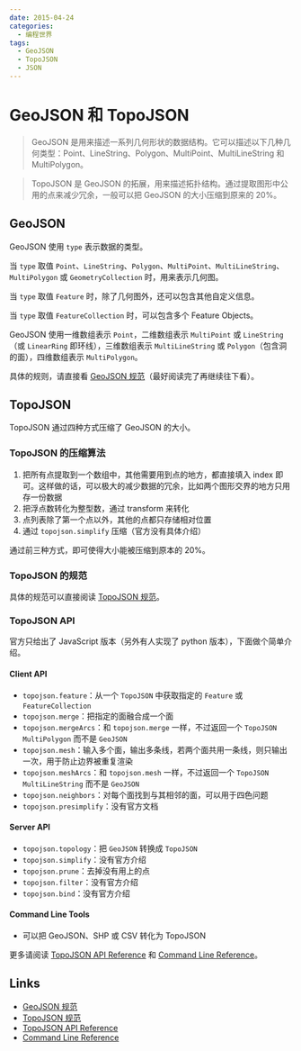 ```yaml
---
date: 2015-04-24
categories:
  - 编程世界
tags:
  - GeoJSON
  - TopoJSON
  - JSON
---
```


# GeoJSON 和 TopoJSON

> GeoJSON 是用来描述一系列几何形状的数据结构。它可以描述以下几种几何类型：Point、LineString、Polygon、MultiPoint、MultiLineString 和 MultiPolygon。

> TopoJSON 是 GeoJSON 的拓展，用来描述拓扑结构。通过提取图形中公用的点来减少冗余，一般可以把 GeoJSON 的大小压缩到原来的 20%。

## GeoJSON

GeoJSON 使用 `type` 表示数据的类型。

当 `type` 取值 `Point`、`LineString`、`Polygon`、`MultiPoint`、`MultiLineString`、`MultiPolygon` 或 `GeometryCollection` 时，用来表示几何图。

当 `type` 取值 `Feature` 时，除了几何图外，还可以包含其他自定义信息。

当 `type` 取值 `FeatureCollection` 时，可以包含多个 Feature Objects。

GeoJSON 使用一维数组表示 `Point`，二维数组表示 `MultiPoint` 或 `LineString`（或 `LinearRing` 即环线），三维数组表示 `MultiLineString` 或 `Polygon`（包含洞的面），四维数组表示 `MultiPolygon`。

具体的规则，请直接看 [GeoJSON 规范]（最好阅读完了再继续往下看）。

## TopoJSON

TopoJSON 通过四种方式压缩了 GeoJSON 的大小。

### TopoJSON 的压缩算法

1. 把所有点提取到一个数组中，其他需要用到点的地方，都直接填入 index 即可。这样做的话，可以极大的减少数据的冗余，比如两个图形交界的地方只用存一份数据
2. 把浮点数转化为整型数，通过 transform 来转化
3. 点列表除了第一个点以外，其他的点都只存储相对位置
4. 通过 `topojson.simplify` 压缩（官方没有具体介绍）

通过前三种方式，即可使得大小能被压缩到原本的 20%。

### TopoJSON 的规范

具体的规范可以直接阅读 [TopoJSON 规范][]。

### TopoJSON API

官方只给出了 JavaScript 版本（另外有人实现了 python 版本），下面做个简单介绍。

#### Client API

- `topojson.feature`：从一个 `TopoJSON` 中获取指定的 `Feature` 或 `FeatureCollection`
- `topojson.merge`：把指定的面融合成一个面
- `topojson.mergeArcs`：和 `topojson.merge` 一样，不过返回一个 `TopoJSON MultiPolygon` 而不是 `GeoJSON`
- `topojson.mesh`：输入多个面，输出多条线，若两个面共用一条线，则只输出一次，用于防止边界被重复渲染
- `topojson.meshArcs`：和 `topojson.mesh` 一样，不过返回一个 `TopoJSON MultiLineString` 而不是 `GeoJSON`
- `topojson.neighbors`：对每个面找到与其相邻的面，可以用于四色问题
- `topojson.presimplify`：没有官方文档

#### Server API

- `topojson.topology`：把 `GeoJSON` 转换成 `TopoJSON`
- `topojson.simplify`：没有官方介绍
- `topojson.prune`：去掉没有用上的点
- `topojson.filter`：没有官方介绍
- `topojson.bind`：没有官方介绍

#### Command Line Tools

- 可以把 GeoJSON、SHP 或 CSV 转化为 TopoJSON

更多请阅读 [TopoJSON API Reference][] 和 [Command Line Reference][]。

## Links

- [GeoJSON 规范][]
- [TopoJSON 规范][]
- [TopoJSON API Reference][]
- [Command Line Reference][]

[GeoJSON 规范]: http://geojson.org/geojson-spec.html
[TopoJSON 规范]: https://github.com/topojson/topojson-specification/blob/master/README.md
[TopoJSON API Reference]: https://github.com/mbostock/topojson/wiki/API-Reference
[Command Line Reference]: https://github.com/mbostock/topojson/wiki/Command-Line-Reference
